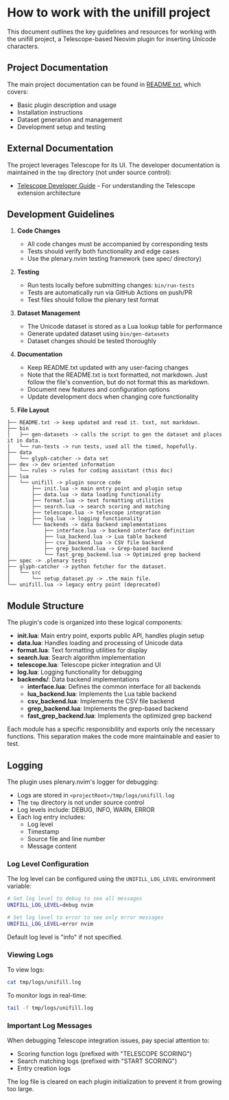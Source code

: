 # How to work with the unifill project

This document outlines the key guidelines and resources for working with the
unifill project, a Telescope-based Neovim plugin for inserting Unicode
characters.

## Project Documentation

The main project documentation can be found in [README.txt](../../README.txt),
which covers:

- Basic plugin description and usage
- Installation instructions
- Dataset generation and management
- Development setup and testing

## External Documentation

The project leverages Telescope for its UI. The developer documentation is
maintained in the `tmp` directory (not under source control):

- [Telescope Developer Guide](../../tmp/telescope-developers.md) - For
  understanding the Telescope extension architecture

## Development Guidelines

1. **Code Changes**

   - All code changes must be accompanied by corresponding tests
   - Tests should verify both functionality and edge cases
   - Use the plenary.nvim testing framework (see spec/ directory)

2. **Testing**

   - Run tests locally before submitting changes: `bin/run-tests`
   - Tests are automatically run via GitHub Actions on push/PR
   - Test files should follow the plenary test format

3. **Dataset Management**

   - The Unicode dataset is stored as a Lua lookup table for performance
   - Generate updated dataset using `bin/gen-datasets`
   - Dataset changes should be tested thoroughly

4. **Documentation**

   - Keep README.txt updated with any user-facing changes
   - Note that the README.txt is txxt formatted, not markdown. Just follow the
     file's convention, but do not format this as markdown.
   - Document new features and configuration options
   - Update development docs when changing core functionality

5. **File Layout**

```text
├── README.txt -> keep updated and read it. txxt, not markdown.
├── bin
│   ├── gen-datasets -> calls the script to gen the dataset and places it in data.
│   └── run-tests -> run tests, used all the timed, hopefully.
├── data
│   └── glyph-catcher -> data set
├── dev -> dev oriented information
│   └── rules -> rules for coding assistant (this doc)
├── lua
│   └── unifill -> plugin source code
│       ├── init.lua -> main entry point and plugin setup
│       ├── data.lua -> data loading functionality
│       ├── format.lua -> text formatting utilities
│       ├── search.lua -> search scoring and matching
│       ├── telescope.lua -> telescope integration
│       ├── log.lua -> logging functionality
│       └── backends -> data backend implementations
│           ├── interface.lua -> backend interface definition
│           ├── lua_backend.lua -> Lua table backend
│           ├── csv_backend.lua -> CSV file backend
│           ├── grep_backend.lua -> Grep-based backend
│           └── fast_grep_backend.lua -> Optimized grep backend
├── spec -> .plenary tests
├── glyph-catcher -> python fetcher for the dataset.
│   └── src
│       └── setup_dataset.py -> .the main file.
└── unifill.lua -> legacy entry point (deprecated)
```

## Module Structure

The plugin's code is organized into these logical components:

- **init.lua**: Main entry point, exports public API, handles plugin setup
- **data.lua**: Handles loading and processing of Unicode data
- **format.lua**: Text formatting utilities for display
- **search.lua**: Search algorithm implementation
- **telescope.lua**: Telescope picker integration and UI
- **log.lua**: Logging functionality for debugging
- **backends/**: Data backend implementations
  - **interface.lua**: Defines the common interface for all backends
  - **lua_backend.lua**: Implements the Lua table backend
  - **csv_backend.lua**: Implements the CSV file backend
  - **grep_backend.lua**: Implements the grep-based backend
  - **fast_grep_backend.lua**: Implements the optimized grep backend

Each module has a specific responsibility and exports only the necessary
functions. This separation makes the code more maintainable and easier to test.

## Logging

The plugin uses plenary.nvim's logger for debugging:

- Logs are stored in `<projectRoot>/tmp/logs/unifill.log`
- The `tmp` directory is not under source control
- Log levels include: DEBUG, INFO, WARN, ERROR
- Each log entry includes:
  - Log level
  - Timestamp
  - Source file and line number
  - Message content

### Log Level Configuration

The log level can be configured using the `UNIFILL_LOG_LEVEL` environment
variable:

```bash
# Set log level to debug to see all messages
UNIFILL_LOG_LEVEL=debug nvim

# Set log level to error to see only error messages
UNIFILL_LOG_LEVEL=error nvim
```

Default log level is "info" if not specified.

### Viewing Logs

To view logs:

```bash
cat tmp/logs/unifill.log
```

To monitor logs in real-time:

```bash
tail -f tmp/logs/unifill.log
```

### Important Log Messages

When debugging Telescope integration issues, pay special attention to:

- Scoring function logs (prefixed with "TELESCOPE SCORING")
- Search matching logs (prefixed with "START SCORING")
- Entry creation logs

The log file is cleared on each plugin initialization to prevent it from growing
too large.
